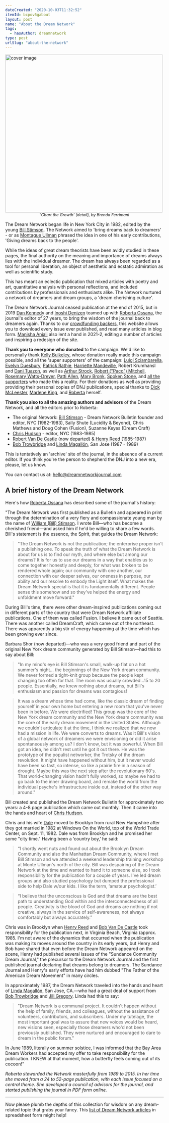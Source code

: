 ```yaml
---
dateCreated: "2020-10-03T11:32:52"
itemId: bcpov6gabout
layout: post
name: "About the Dream Network"
tags:
  - hasAuthor: dreamnetwork
type: post
urlSlug: "about-the-network"
---
```


<img src="../images/cover-tree-ferrimani.jpg" alt="cover image" width="500px" style="margin: auto;"/>
<div style="text-align:center;font-style: italic;font-size: 0.9em;"><span>'Chart the Growth' (detail), by Brenda Ferrimani</span></div>

The Dream Network began life in New York City in 1982, edited by the young [Bill Stimson](../@billstimson). The Network aimed to 'bring dreams back to dreamers' - or as [Montague Ullman](../@montagueullman) phrased the idea in one of his early contributions, 'Giving dreams back to the people'.

While the ideas of great dream theorists have been avidly studied in these pages, the final authority on the meaning and importance of dreams always lies with the individual dreamer. The dream has always been regarded as a tool for personal liberation, an object of aesthetic and ecstatic admiration as well as scientific study.

This has meant an eclectic publication that mixed articles with poetry and art, quantitative analysis with personal reflections, and included contributions by professionals and enthusiasts alike. The Network nurtured a network of dreamers and dream groups, a 'dream cherishing culture'.

The Dream Network Journal ceased publication at the end of 2015, but in 2019 [Dan Kennedy](https://twitter.com/kannydennedy) and [Inoshi Denizen](http://eastwest.works/Inoshi.html) teamed up with [Roberta Ossana](../@robertaossana), the journal's editor of 27 years, to bring the wisdom of the journal back to dreamers again. Thanks to our [crowdfunding backers](https://chuffed.org/project/dream-network-journal), this website allows you to download every issue ever published, and read many articles in blog form. <a href="https://manishaanjali.com/">Manisha Anjali</a> also lent a hand in 2021-2, editing a number of articles and inspiring a redesign of the site.

**Thank you to everyone who donated** to the campaign. We'd like to personally thank [Kelly Bulkeley](../@kellybulkeley), whose donation really made this campaign possible, and all the 'super supporters' of the campaign: [Luigi Sciambarella](https://www.monroeinstitute.org/pages/trainer-luigi-sciambarella), [Evelyn Duesbury](../@evelynduesbury), <a href="http://ener.co/team/patrick-rathje/">Patrick Rathje</a>, <a href="https://lotushawkspeaks.squarespace.com/">Harriette Mandeville</a>, Robert Krumhansl and <a href="https://www.linkedin.com/in/danituazon">Dani Tuazon</a>, as well as [Arthur Strock](../@arthurstrock), <a href="https://independent.academia.edu/PacoMitchell">Robert ("Paco") Mitchell</a>, [Rosemary Watts-Dreyer](../@rosemarywattsdreyer), [Patti Allen](https://pattiallen.com/about/patti-allen/), [Mary Bronk](https://www.linkedin.com/in/mary-beth-bronk-583298164/), [Spoken Stone](http://spokenstone.com/), and [all the supporters](https://chuffed.org/project/dream-network-journal) who made this a reality. For their donations as well as providing providing their personal copies of DNJ publications, special thanks to [Dick McLeester](../@dickmcleester), [Marlene King](../@marleneking), and [Roberta](../@robertaossana) herself.

**Thank you also to all the amazing authors and advisors** of the Dream Network, and all the editors prior to Roberta:

- The original Network: [Bill Stimson](../@billstimson) - Dream Network Bulletin founder and editor, NYC (1982-1983), Sally Shute (Lucidity & Beyond), Chris Mathews and Doug Cohen (Fusion), Suzanne Keyes (Dream Craft)
- [Chris Hudson](../@chrishudson) - editor, NYC (1983-1985)
- [Robert Van De Castle](../@bobvandecastle) (now departed) & [Henry Reed](../@henryreed) (1985-1987)
- [Bob Trowbridge](../@bobtrowbridge) and [Linda Magallón](../@caseyflyer), San Jose (1987 - 1989)

This is tentatively an 'archive' site of the journal, in the absence of a current editor. If you think you're the person to shepherd the DNJ into a new era, please, let us know.

You can contact us at: <a href="mailto:hello@dreamnetworkjournal.com">hello@dreamnetworkjournal.com</a>

## A brief history of the Dream Network

Here's how [Roberta Ossana](../@robertaossana) has described some of the journal's history:

"The Dream Network was first published as a Bulletin and appeared in print through the determination of a very fiery and compassionate young man by the name of [William (Bill) Stimson](../@billstimson). I wrote Bill—who has become a cherished friend—and asked him if he'd be willing to share a few words. Bill's statement is the essence, the Spirit, that guides the Dream Network:

> "The Dream Network is not the publication; the enterprise proper isn't a publishing one. To speak the truth of what the Dream Network is about for us is to find our myth, and where else but among our dreams? It is for us to use our dreams in a way that enables us to come together honestly and deeply, for what was broken to be rendered whole again; our community with one another, our connection with our deeper selves, our oneness in purpose, our ability and our resolve to embody the Light itself. What makes the Dream Network special is that it is fundamentally different. People sense this somehow and so they've helped the energy and unfoldment move forward."

During Bill's time, there were other dream-inspired publications coming out in different parts of the country that were Dream Network affiliate publications. One of them was called Fusion. I believe it came out of Seattle. There was another called DreamCraft, which came out of the northeast. There was apparently a big stir of energy happening at the time which has been growing ever since.

Barbara Shor (now departed)—who was a very good friend and part of the original New York dream community generated by Bill Stimson—had this to say about Bill:

> "In my mind's eye is Bill Stimson's small, walk-up flat on a hot summer's night... the beginnings of the New York dream community. We never formed a tight-knit group because the people kept changing too often for that. The room was usually crowded...15 to 20 people. Essentially, we knew nothing about dreams, but Bill's enthusiasm and passion for dreams was contagious!

> It was a dream whose time had come, like the classic dream of finding yourself in your own home but entering a new room that you've never been in before. We were electrified! This group was the core of the New York dream community and the New York dream community was the core of the early dream movement in the United States. Although we couldn't articulate it at the time, I think we realized that we now had a mission in life. We were converts to dreams. Was it Bill's vision of a global network of dreamers we were envisioning or did it arise spontaneously among us? I don't know, but it was powerful. When Bill got an idea, he didn't rest until he got it out there. He was the prototype of the populist networker, the Trotsky of the dream revolution. It might have happened without him, but it never would have been so fast, so intense, so like a prairie fire in a season of drought. Maybe this was the next step after the revolutionary 60's. That world-changing vision hadn't fully worked, so maybe we had to go back to the inner drawing board, and remake the world from the individual psyche's infrastructure inside out, instead of the other way around."

Bill created and published the Dream Network Bulletin for approximately two years: a 4-8 page publication which came out monthly. Then it came into the hands and heart of [Chris Hudson](../@chrishudson).

Chris and his wife [Dale](../@dalegottlieb) moved to Brooklyn from rural New Hampshire after they got married in 1982 at Windows On the World, top of the World Trade Center, on Sept. 11, 1982. Dale was from Brooklyn and he promised her some "city time." Having been a ‘country boy,’ he said:

> “I shortly went nuts and found out about the Brooklyn Dream Community and also the Manhattan Dream Community, where I met Bill Stimson and we attended a weekend leadership training workshop at Monte Ullman's north of the city. Bill was despairing of the Dream Network at the time and wanted to hand it to someone else, so I took responsibility for the publication for a couple of years. I've led dream groups and also studied psychology but dumped the professional side to help Dale w/our kids. I like the term, ‘amateur psychologist.’

> “I believe that the unconscious is God and that dreams are the best path to understanding God within and the interconnectedness of all people. Creativity is the blood of God and dreams are nothing if not creative, always in the service of self-awareness, not always comfortably but always accurately.”

Chris was in Brooklyn when [Henry Reed](../@henryreed) and [Bob Van De Castle](../@bobvandecastle) took responsibility for the publication next, in Virginia Beach, Virginia (approx. 1985. I'm not aware of the dynamics that occurred when the publication was making its moves around the country in its early years, but Henry and Bob have shared that even before the Dream Network appeared on the scene, Henry had published several issues of the "Sundance Community Dream Journal," the precursor to the Dream Network Journal and the first published journal declaring that dreams belong to dreamers. The Sundance Journal and Henry's early efforts have had him dubbed "The Father of the American Dream Movement" in many circles.

In approximately 1987, the Dream Network traveled into the hands and heart of [Linda Magallón](@caseyflyer), San Jose, CA.—who had a great deal of support from [Bob Trowbridge](../@bobtrowbridge) and [Jill Gregory](../@jillgregory). Linda had this to say:

> "Dream Network is a communal project. It couldn't happen without the help of family, friends, and colleagues, without the assistance of volunteers, contributors, and subscribers. Under my tutelage, the most important goal was to assure that new voices would be heard, new visions seen, especially those dreamers who'd not been previously published. They were nurtured and encouraged to dare to dream in the public forum."

In June 1989, literally on summer solstice, I was informed that the Bay Area Dream Workers had accepted my offer to take responsibility for the publication. I KNEW at that moment, how a butterfly feels coming out of its cocoon!"

_Roberta stewarded the Network masterfully from 1989 to 2015. In her time she moved from a 24 to 52-page publication, with each issue focused on a central theme. She developed a council of advisors for the journal, and started publishing the journal in PDF form online._

<hr/>

Now please plumb the depths of this collection for wisdom on any dream-related topic that grabs your fancy. This [list of Dream Network articles](https://docs.google.com/spreadsheets/d/1cfm83Fnx9m9Q_Bfu3bpDv2kQqUwDG6exOj-Zny-MnMw/edit?usp=sharing) in spreadsheet form might help!
